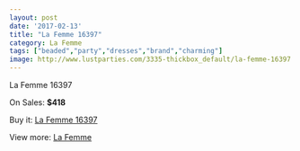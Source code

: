 ```yaml
---
layout: post
date: '2017-02-13'
title: "La Femme 16397"
category: La Femme
tags: ["beaded","party","dresses","brand","charming"]
image: http://www.lustparties.com/3335-thickbox_default/la-femme-16397.jpg
---
```

La Femme 16397

On Sales: **$418**
<a href="https://www.lustparties.com/en/la-femme/1099-la-femme-16397.html"><amp-img layout="responsive" width="600" height="600" src="//www.lustparties.com/3335-thickbox_default/la-femme-16397.jpg" alt="La Femme 16397 0" /></a>
<a href="https://www.lustparties.com/en/la-femme/1099-la-femme-16397.html"><amp-img layout="responsive" width="600" height="600" src="//www.lustparties.com/3336-thickbox_default/la-femme-16397.jpg" alt="La Femme 16397 1" /></a>

Buy it: [La Femme 16397](https://www.lustparties.com/en/la-femme/1099-la-femme-16397.html "La Femme 16397")

View more: [La Femme](https://www.lustparties.com/en/4-la-femme "La Femme")